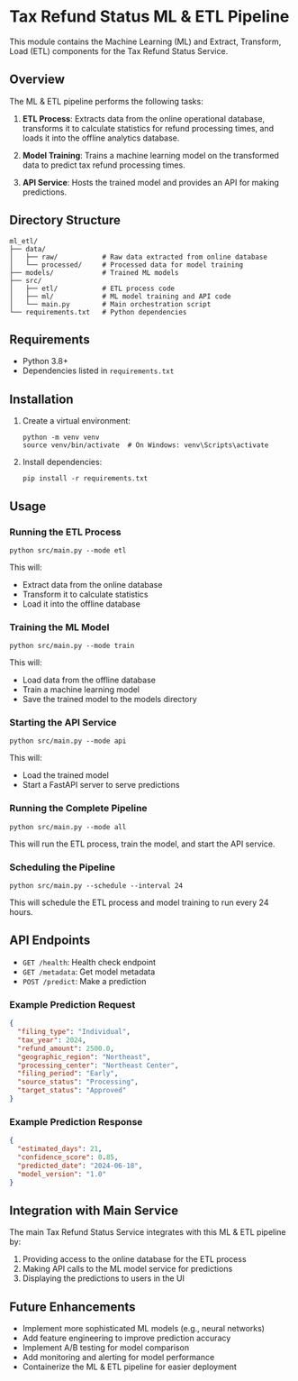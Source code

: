 # Tax Refund Status ML & ETL Pipeline

This module contains the Machine Learning (ML) and Extract, Transform, Load (ETL) components for the Tax Refund Status Service.

## Overview

The ML & ETL pipeline performs the following tasks:

1. **ETL Process**: Extracts data from the online operational database, transforms it to calculate statistics for refund processing times, and loads it into the offline analytics database.

2. **Model Training**: Trains a machine learning model on the transformed data to predict tax refund processing times.

3. **API Service**: Hosts the trained model and provides an API for making predictions.

## Directory Structure

```
ml_etl/
├── data/
│   ├── raw/           # Raw data extracted from online database
│   └── processed/     # Processed data for model training
├── models/            # Trained ML models
├── src/
│   ├── etl/           # ETL process code
│   ├── ml/            # ML model training and API code
│   └── main.py        # Main orchestration script
└── requirements.txt   # Python dependencies
```

## Requirements

- Python 3.8+
- Dependencies listed in `requirements.txt`

## Installation

1. Create a virtual environment:
   ```
   python -m venv venv
   source venv/bin/activate  # On Windows: venv\Scripts\activate
   ```

2. Install dependencies:
   ```
   pip install -r requirements.txt
   ```

## Usage

### Running the ETL Process

```
python src/main.py --mode etl
```

This will:
- Extract data from the online database
- Transform it to calculate statistics
- Load it into the offline database

### Training the ML Model

```
python src/main.py --mode train
```

This will:
- Load data from the offline database
- Train a machine learning model
- Save the trained model to the models directory

### Starting the API Service

```
python src/main.py --mode api
```

This will:
- Load the trained model
- Start a FastAPI server to serve predictions

### Running the Complete Pipeline

```
python src/main.py --mode all
```

This will run the ETL process, train the model, and start the API service.

### Scheduling the Pipeline

```
python src/main.py --schedule --interval 24
```

This will schedule the ETL process and model training to run every 24 hours.

## API Endpoints

- `GET /health`: Health check endpoint
- `GET /metadata`: Get model metadata
- `POST /predict`: Make a prediction

### Example Prediction Request

```json
{
  "filing_type": "Individual",
  "tax_year": 2024,
  "refund_amount": 2500.0,
  "geographic_region": "Northeast",
  "processing_center": "Northeast Center",
  "filing_period": "Early",
  "source_status": "Processing",
  "target_status": "Approved"
}
```

### Example Prediction Response

```json
{
  "estimated_days": 21,
  "confidence_score": 0.85,
  "predicted_date": "2024-06-18",
  "model_version": "1.0"
}
```

## Integration with Main Service

The main Tax Refund Status Service integrates with this ML & ETL pipeline by:

1. Providing access to the online database for the ETL process
2. Making API calls to the ML model service for predictions
3. Displaying the predictions to users in the UI

## Future Enhancements

- Implement more sophisticated ML models (e.g., neural networks)
- Add feature engineering to improve prediction accuracy
- Implement A/B testing for model comparison
- Add monitoring and alerting for model performance
- Containerize the ML & ETL pipeline for easier deployment
